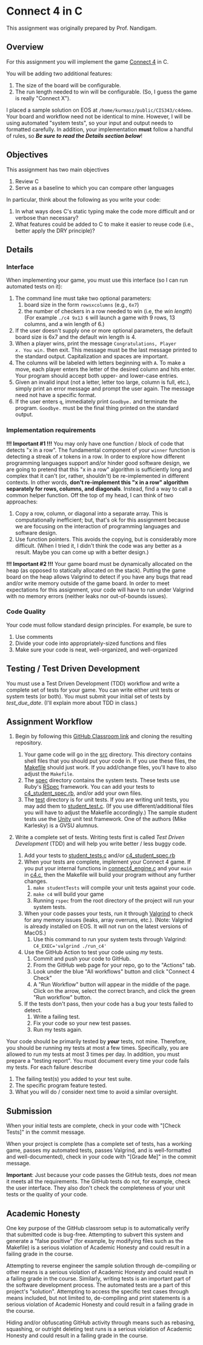 # Connect 4 in C

This assignment was originally prepared by Prof. Nandigam.

## Overview

For this assignment you will implement the game [Connect 4](https://kevinshannon.dev/connect4) in C. 

You will be adding two additional features:
1. The size of the board will be configurable.
2. The run length needed to win will be configurable.  (So, I guess the game is really "Connect X").

I placed a sample solution on EOS at `/home/kurmasz/public/CIS343/c4demo`.  Your board and workflow need not be identical to mine.  However, I will be using automated "system tests", so your input and output needs to formatted carefully.  In addition, your implementation **must** follow a handful of rules, so **_Be sure to read the Details section below_**!

## Objectives

This assignment has two main objectives
1. Review C
2. Serve as a baseline to which you can compare other languages

In particular, think about the following as you write your code:
1. In what ways does C's static typing make the code more difficult and or verbose than necessary?
2. What features could be added to C to make it easier to reuse code (i.e., better apply the DRY principle)?

## Details

### Interface

When implementing your game, you must use this interface (so I can run automated tests on it):
1. The command line must take two optional parameters:
   1. board size in the form `rowsxcolumns` (e.g., `6x7`)
   2. the number of checkers in a row needed to win (i.e, the _win length_)
   (For example `./c4 9x13 6` will launch a game with 9 rows, 13 columns, and a win length of 6.)
2. If the user doesn't supply one or more optional parameters, the default board size is 6x7 and the default win length is 4.
3. When a player wins, print the message <code>Congratulations, Player <em>x</em>. You win.</code> then exit.
   This message must be the last message printed to the standard output.  Capitalization and spaces are important.
4. The columns will be labeled with letters beginning with `A`.  To make a move, each player enters the letter of the desired column and hits enter.  Your program should accept both upper- and lower-case entries.
5. Given an invalid input (not a letter, letter too large, column is full, etc.), simply print an error message and prompt the user again.  The message need not have a specific format.
6. If the user enters `q`, immediately print `Goodbye.` and terminate the program.  `Goodbye.` must be the final thing printed on the standard output.

### Implementation requirements

**!!! Important #1 !!!**  You may only have one function / block of code that detects "x in a row". The fundamental component of your `winner` function is detecting a streak of _x_ tokens in a row. In order to explore how different programming languages support and/or hinder good software design, we are going to pretend that this "x in a row" algorithm is sufficiently long and complex that it can't (or, rather, shouldn't) be re-implemented in different contexts.  In other words, **don't re-implement this "x in a row" algorithm separately for rows, columns, and diagonals**.  Instead, find a way to call a common helper function.  Off the top of my head, I can think of two approaches:  
   1. Copy a row, column, or diagonal into a separate array.  This is computationally inefficient; but, that's ok for this assignment because we are focusing on the interaction of programming languages and software design.
   2. Use function pointers.  This avoids the copying, but is considerably more difficult.  (When I tried it, I didn't think the code was any better as a result.  Maybe you can come up with a better design.)

**!!! Important #2 !!!** Your game board must be dynamically allocated on the heap (as opposed to statically allocated on the stack). Putting the game board on the heap allows Valgrind to detect if you have any bugs that read and/or write memory outside of the game board.  In order to meet expectations for this assignment, your code will have to run under Valgrind with no memory errors (neither leaks nor out-of-bounds issues).

### Code Quality

Your code must follow standard design principles.  For example, be sure to
   1. Use comments 
   2. Divide your code into appropriately-sized functions and files
   3. Make sure your code is neat, well-organized, and well-organized

## Testing / Test Driven Development

You must use a Test Driven Development (TDD) workflow and write a complete set of tests for your game. You can write either unit tests or system tests (or both). You must submit your initial set of tests by _test_due_date_.  (I'll explain more about TDD in class.)

## Assignment Workflow

1. Begin by following this [GitHub Classroom link](https;//foo.bar) and cloning the resulting repository.
   1. Your game code will go in the [src](src) directory.  This directory contains shell files that you should put your code in.
      If you use these files, the [Makefile](Makefile) should just work.  If you add/change files, you'll have to also adjust the `Makefile`.
   2. The [spec](spec) directory contains the system tests. These tests use Ruby's [RSpec](https://rspec.info/) framework.  You can add your tests to [c4_student_spec.rb](spec/c4_student_spec.rb), and/or add your own files.
   3. The [test](test) directory is for unit tests. If you are writing 
     unit tests, you may add them to [student_test.c](test/student_test.c).  (If you use different/additional files you will have to adjust the Makefile accordingly.)  The sample student tests use the [Unity](https://github.com/ThrowTheSwitch/Unity) unit test framework. One of the authors (Mike Karlesky) is a GVSU alumnus.

   
2. Write a complete set of tests. Writing tests first is called _Test Driven Development_ (TDD) and will help you write better / less buggy code.  
   1. Add your tests to [student_tests.c](test/student_tests.c) and/or [c4_student_spec.rb](spec/c4_student_spec.rb)
   2. When your tests are complete, implement your Connect 4 game.  If you put your internal functions in [connect4_engine.c](src/connect4_engine.c) and your `main` in [c4.c](src/c4.c), then the Makefile will build your program without any further changes.
      1. `make studentTests` will compile your unit tests against your code.
      2. `make c4` will build your game
      3. Running `rspec` from the root directory of the project will run your system tests.
   4. When your code passes your tests, run it through [Valgrind](https://valgrind.org/) to check for any memory issues (leaks, array overruns, etc.).  (Note:  Valgrind is already installed on EOS.  It will not run on the latest versions of MacOS.)
      1. Use this command to run your system tests through Valgrind: `C4_EXEC='valgrind ./run_c4'`
   5. Use the GitHub Action to test your code using _my_ tests.
      1. Commit and push your code to GitHub.
      2. From the GitHub web page for your repo, go to the "Actions" tab. 
      3. Look under the blue "All workflows" button and click "Connect 4 Check"
      4. A "Run Workflow" button will appear in the middle of the page. Click on the arrow, select the correct branch, and click the green "Run workflow" button.
   7. If the tests don't pass, then your code has a bug your tests failed to detect.
         1. Write a failing test.
         2. Fix your code so your new test passes.
         3. Run my tests again. 

<span style='bgcolor: blue'> Your code should be primarily tested by _**your**_ tests, not mine.  Therefore, you should be running my tests at most a few times.  Specifically, you are allowed to run my tests at most 3 times per day.</span>  In addition, you must prepare a "testing report".  You must document every time your code fails my tests.  For each failure describe
   1. The failing test(s) you added to your test suite.
   2. The specific program feature tested.
   3. What you will do / consider next time to avoid a similar oversight.

## Submission

When your initial tests are complete, check in your code with "[Check Tests]" in the commit message.

When your project is complete (has a complete set of tests, has a working game, passes my automated tests, passes Valgrind, and is well-formatted and well-documented), 
check in your code with "[Grade Me]" in the commit message.

**Important**: Just because your code passes the GitHub tests, does _not_ mean it meets all the requirements. The GitHub tests do not, for example, check the user interface.  They also don't check the completeness of your unit tests or the quality of your code.

## Academic Honesty

One key purpose of the GitHub classroom setup is to automatically verify that submitted code is bug-free.  Attempting to subvert this system and generate a "false positive" (for example, by modifying files such as the Makefile) is a serious violation of Academic Honesty and could result in a failing grade in the course.

Attempting to reverse engineer the sample solution through de-compiling or other means is a serious violation of Academic Honesty and could result in a failing grade in the course.  Similarly, writing tests is an important part of the software development process. The automated tests are a part of this project's "solution".  Attempting to access the specific test cases through means included, but not limited to, de-compiling and print statements is a serious violation of Academic Honesty and could result in a failing grade in the course.

Hiding and/or obfuscating GitHub activity through means such as rebasing, squashing, or outright deleting test runs is a serious violation of Academic Honesty and could result in a failing grade in the course.